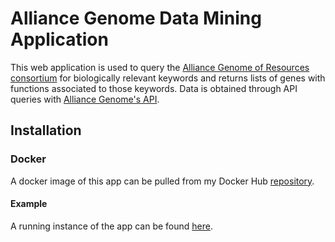 # Alliance Genome Data Mining Application
This web application is used to query the [Alliance Genome of Resources consortium](https://www.alliancegenome.org/) for
biologically relevant keywords and returns lists of genes with functions associated to those keywords.
Data is obtained through API queries with [Alliance Genome's API](https://www.alliancegenome.org/swagger-ui/).

## Installation
### Docker
A docker image of this app can be pulled from my Docker Hub [repository](https://hub.docker.com/repository/docker/dswede43/genome_data_mining/general).

#### Example
A running instance of the app can be found [here](https://genomeminer.stratz.me).